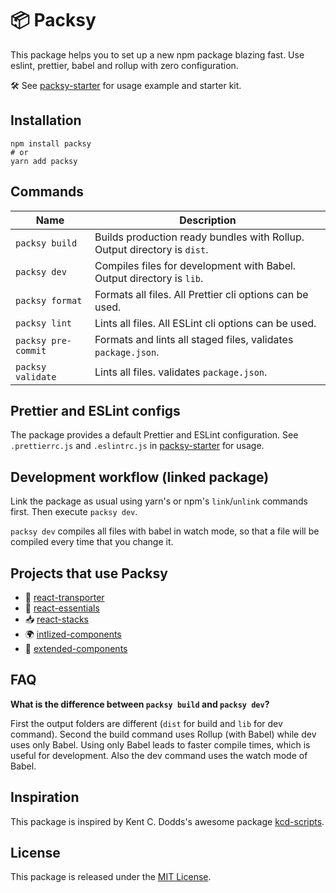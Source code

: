 # 📦 Packsy

This package helps you to set up a new npm package blazing fast. Use eslint, prettier, babel and rollup with zero configuration.

🛠 See [packsy-starter](https://github.com/ProAI/packsy-starter) for usage example and starter kit.

## Installation

```shell
npm install packsy
# or
yarn add packsy
```

## Commands

| Name                | Description                                                              |
| ------------------- | ------------------------------------------------------------------------ |
| `packsy build`      | Builds production ready bundles with Rollup. Output directory is `dist`. |
| `packsy dev`        | Compiles files for development with Babel. Output directory is `lib`.    |
| `packsy format`     | Formats all files. All Prettier cli options can be used.                 |
| `packsy lint`       | Lints all files. All ESLint cli options can be used.                     |
| `packsy pre-commit` | Formats and lints all staged files, validates `package.json`.            |
| `packsy validate`   | Lints all files. validates `package.json`.                               |

## Prettier and ESLint configs

The package provides a default Prettier and ESLint configuration. See `.prettierrc.js` and `.eslintrc.js` in [packsy-starter](https://github.com/ProAI/packsy-starter) for usage.

## Development workflow (linked package)

Link the package as usual using yarn's or npm's `link`/`unlink` commands first. Then execute `packsy dev`.

`packsy dev` compiles all files with babel in watch mode, so that a file will be compiled every time that you change it.

## Projects that use Packsy

- 🚚 [react-transporter](https://github.com/ProAI/react-transporter)
- 🎨 [react-essentials](https://github.com/ProAI/react-essentials)
- 📥 [react-stacks](https://github.com/ProAI/react-stacks)
- 🌍 [intlized-components](https://github.com/ProAI/intlized-components)
- 🌟 [extended-components](https://github.com/ProAI/extended-components)

## FAQ

**What is the difference between `packsy build` and `packsy dev`?**

First the output folders are different (`dist` for build and `lib` for dev command). Second the build command uses Rollup (with Babel) while dev uses only Babel. Using only Babel leads to faster compile times, which is useful for development. Also the dev command uses the watch mode of Babel.

## Inspiration

This package is inspired by Kent C. Dodds's awesome package [kcd-scripts](https://github.com/kentcdodds/kcd-scripts).

## License

This package is released under the [MIT License](LICENSE).
